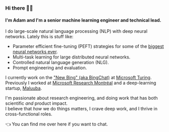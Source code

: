 ### Hi there 👨‍💻 

#### I'm Adam and I'm a senior machine learning engineer and technical lead.

I do large-scale natural language processing (NLP) with deep neural networks. Lately this is stuff like:
- Parameter efficient fine-tuning (PEFT) strategies for some of the [biggest neural networks ever](https://arxiv.org/abs/2201.11990).
- Multi-task learning for large distributed neural networks.
- Controlled natural language generation (NLG).
- Prompt engineering and evaluation.

I currently work on the ["New Bing" (aka BingChat)](https://www.bing.com/new) at [Microsoft Turing](https://turing.microsoft.com/).
<br/>Previously I worked at [Microsoft Research Montréal](https://www.microsoft.com/en-us/research/lab/microsoft-research-montreal/) and a deep-learning startup, [Maluuba](https://techcrunch.com/2017/01/13/microsoft-acquires-maluuba-a-startup-focused-on-general-artificial-intelligence/).

I'm passionate about research engineering, and doing work that has both scientific _and_ product impact.
<br/>I believe that _how_ we do things matters, I crave deep work, and I thrive in cross-functional roles.

👈 You can find me over here if you want to chat.
